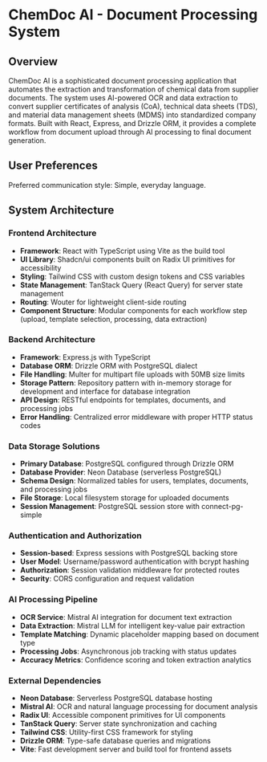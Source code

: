 # ChemDoc AI - Document Processing System

## Overview

ChemDoc AI is a sophisticated document processing application that automates the extraction and transformation of chemical data from supplier documents. The system uses AI-powered OCR and data extraction to convert supplier certificates of analysis (CoA), technical data sheets (TDS), and material data management sheets (MDMS) into standardized company formats. Built with React, Express, and Drizzle ORM, it provides a complete workflow from document upload through AI processing to final document generation.

## User Preferences

Preferred communication style: Simple, everyday language.

## System Architecture

### Frontend Architecture
- **Framework**: React with TypeScript using Vite as the build tool
- **UI Library**: Shadcn/ui components built on Radix UI primitives for accessibility
- **Styling**: Tailwind CSS with custom design tokens and CSS variables
- **State Management**: TanStack Query (React Query) for server state management
- **Routing**: Wouter for lightweight client-side routing
- **Component Structure**: Modular components for each workflow step (upload, template selection, processing, data extraction)

### Backend Architecture
- **Framework**: Express.js with TypeScript
- **Database ORM**: Drizzle ORM with PostgreSQL dialect
- **File Handling**: Multer for multipart file uploads with 50MB size limits
- **Storage Pattern**: Repository pattern with in-memory storage for development and interface for database integration
- **API Design**: RESTful endpoints for templates, documents, and processing jobs
- **Error Handling**: Centralized error middleware with proper HTTP status codes

### Data Storage Solutions
- **Primary Database**: PostgreSQL configured through Drizzle ORM
- **Database Provider**: Neon Database (serverless PostgreSQL)
- **Schema Design**: Normalized tables for users, templates, documents, and processing jobs
- **File Storage**: Local filesystem storage for uploaded documents
- **Session Management**: PostgreSQL session store with connect-pg-simple

### Authentication and Authorization
- **Session-based**: Express sessions with PostgreSQL backing store
- **User Model**: Username/password authentication with bcrypt hashing
- **Authorization**: Session validation middleware for protected routes
- **Security**: CORS configuration and request validation

### AI Processing Pipeline
- **OCR Service**: Mistral AI integration for document text extraction
- **Data Extraction**: Mistral LLM for intelligent key-value pair extraction
- **Template Matching**: Dynamic placeholder mapping based on document type
- **Processing Jobs**: Asynchronous job tracking with status updates
- **Accuracy Metrics**: Confidence scoring and token extraction analytics

### External Dependencies

- **Neon Database**: Serverless PostgreSQL database hosting
- **Mistral AI**: OCR and natural language processing for document analysis
- **Radix UI**: Accessible component primitives for UI components
- **TanStack Query**: Server state synchronization and caching
- **Tailwind CSS**: Utility-first CSS framework for styling
- **Drizzle ORM**: Type-safe database queries and migrations
- **Vite**: Fast development server and build tool for frontend assets